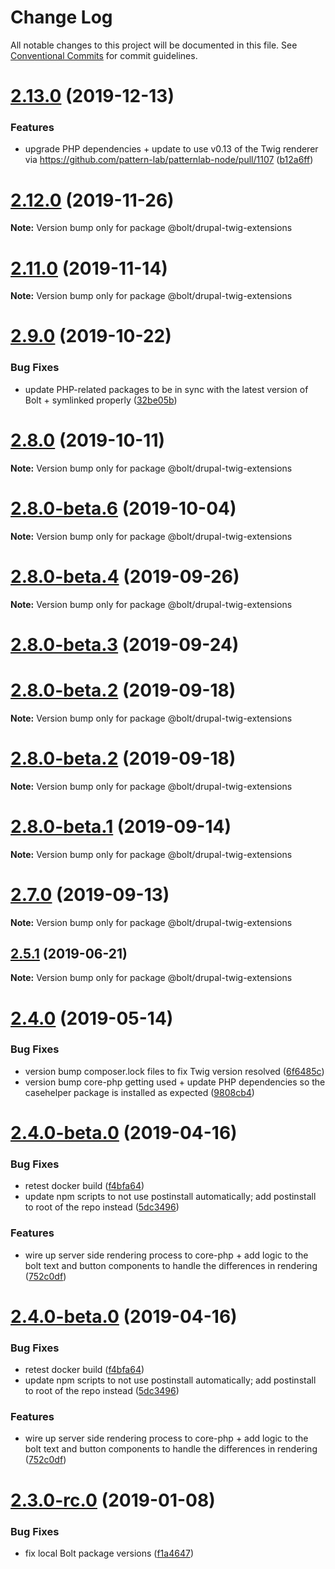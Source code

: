 # Change Log

All notable changes to this project will be documented in this file.
See [Conventional Commits](https://conventionalcommits.org) for commit guidelines.

# [2.13.0](https://github.com/bolt-design-system/bolt/tree/master/packages/drupal-stubs/compare/v2.12.1...v2.13.0) (2019-12-13)

### Features

- upgrade PHP dependencies + update to use v0.13 of the Twig renderer via https://github.com/pattern-lab/patternlab-node/pull/1107 ([b12a6ff](https://github.com/bolt-design-system/bolt/tree/master/packages/drupal-stubs/commit/b12a6ff))

# [2.12.0](https://github.com/bolt-design-system/bolt/tree/master/packages/drupal-stubs/compare/v2.11.4...v2.12.0) (2019-11-26)

**Note:** Version bump only for package @bolt/drupal-twig-extensions

# [2.11.0](https://github.com/bolt-design-system/bolt/tree/master/packages/drupal-stubs/compare/v2.10.0...v2.11.0) (2019-11-14)

**Note:** Version bump only for package @bolt/drupal-twig-extensions

# [2.9.0](https://github.com/bolt-design-system/bolt/tree/master/packages/drupal-stubs/compare/v2.8.3...v2.9.0) (2019-10-22)

### Bug Fixes

- update PHP-related packages to be in sync with the latest version of Bolt + symlinked properly ([32be05b](https://github.com/bolt-design-system/bolt/tree/master/packages/drupal-stubs/commit/32be05b))

# [2.8.0](https://github.com/bolt-design-system/bolt/tree/master/packages/drupal-stubs/compare/v2.8.0-beta.6...v2.8.0) (2019-10-11)

**Note:** Version bump only for package @bolt/drupal-twig-extensions

# [2.8.0-beta.6](https://github.com/bolt-design-system/bolt/tree/master/packages/drupal-stubs/compare/v2.8.0-beta.5...v2.8.0-beta.6) (2019-10-04)

**Note:** Version bump only for package @bolt/drupal-twig-extensions

# [2.8.0-beta.4](https://github.com/bolt-design-system/bolt/tree/master/packages/drupal-stubs/compare/v2.8.0-beta.3...v2.8.0-beta.4) (2019-09-26)

**Note:** Version bump only for package @bolt/drupal-twig-extensions

# [2.8.0-beta.3](https://github.com/bolt-design-system/bolt/tree/master/packages/drupal-stubs/compare/v2.7.1...v2.8.0-beta.3) (2019-09-24)

# [2.8.0-beta.2](https://github.com/bolt-design-system/bolt/tree/master/packages/drupal-stubs/compare/v2.7.0...v2.8.0-beta.2) (2019-09-18)

**Note:** Version bump only for package @bolt/drupal-twig-extensions

# [2.8.0-beta.2](https://github.com/bolt-design-system/bolt/tree/master/packages/drupal-stubs/compare/v2.7.0...v2.8.0-beta.2) (2019-09-18)

**Note:** Version bump only for package @bolt/drupal-twig-extensions

# [2.8.0-beta.1](https://github.com/bolt-design-system/bolt/tree/master/packages/drupal-stubs/compare/v2.7.0...v2.8.0-beta.1) (2019-09-14)

**Note:** Version bump only for package @bolt/drupal-twig-extensions

# [2.7.0](https://github.com/bolt-design-system/bolt/tree/master/packages/drupal-stubs/compare/v2.6.0...v2.7.0) (2019-09-13)

**Note:** Version bump only for package @bolt/drupal-twig-extensions

## [2.5.1](https://github.com/bolt-design-system/bolt/tree/master/packages/drupal-stubs/compare/v2.5.0...v2.5.1) (2019-06-21)

**Note:** Version bump only for package @bolt/drupal-twig-extensions

# [2.4.0](https://github.com/bolt-design-system/bolt/tree/master/packages/drupal-stubs/compare/v2.3.2...v2.4.0) (2019-05-14)

### Bug Fixes

- version bump composer.lock files to fix Twig version resolved ([6f6485c](https://github.com/bolt-design-system/bolt/tree/master/packages/drupal-stubs/commit/6f6485c))
- version bump core-php getting used + update PHP dependencies so the casehelper package is installed as expected ([9808cb4](https://github.com/bolt-design-system/bolt/tree/master/packages/drupal-stubs/commit/9808cb4))

# [2.4.0-beta.0](https://github.com/bolt-design-system/bolt/tree/master/packages/drupal-stubs/compare/v2.2.2...v2.4.0-beta.0) (2019-04-16)

### Bug Fixes

- retest docker build ([f4bfa64](https://github.com/bolt-design-system/bolt/tree/master/packages/drupal-stubs/commit/f4bfa64))
- update npm scripts to not use postinstall automatically; add postinstall to root of the repo instead ([5dc3496](https://github.com/bolt-design-system/bolt/tree/master/packages/drupal-stubs/commit/5dc3496))

### Features

- wire up server side rendering process to core-php + add logic to the bolt text and button components to handle the differences in rendering ([752c0df](https://github.com/bolt-design-system/bolt/tree/master/packages/drupal-stubs/commit/752c0df))

# [2.4.0-beta.0](https://github.com/bolt-design-system/bolt/tree/master/packages/drupal-stubs/compare/v2.3.0...v2.4.0-beta.0) (2019-04-16)

### Bug Fixes

- retest docker build ([f4bfa64](https://github.com/bolt-design-system/bolt/tree/master/packages/drupal-stubs/commit/f4bfa64))
- update npm scripts to not use postinstall automatically; add postinstall to root of the repo instead ([5dc3496](https://github.com/bolt-design-system/bolt/tree/master/packages/drupal-stubs/commit/5dc3496))

### Features

- wire up server side rendering process to core-php + add logic to the bolt text and button components to handle the differences in rendering ([752c0df](https://github.com/bolt-design-system/bolt/tree/master/packages/drupal-stubs/commit/752c0df))

# [2.3.0-rc.0](https://github.com/bolt-design-system/bolt/tree/master/packages/drupal-stubs/compare/v2.2.2...v2.3.0-rc.0) (2019-01-08)

### Bug Fixes

- fix local Bolt package versions ([f1a4647](https://github.com/bolt-design-system/bolt/tree/master/packages/drupal-stubs/commit/f1a4647))
